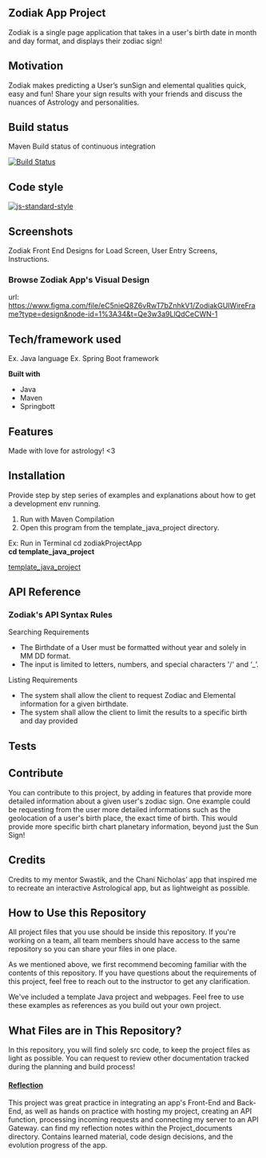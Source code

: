 
## Zodiak App Project
Zodiak is a single page application that takes in a user's birth date in month and day format, and displays their zodiac sign!

## Motivation
Zodiak makes predicting a User’s sunSign and elemental qualities quick, easy and fun! Share your sign results with your friends and discuss the nuances of Astrology and personalities.

## Build status
Maven
Build status of continuous integration

[![Build Status](https://travis-ci.org/akashnimare/foco.svg?branch=master)](https://travis-ci.org/akashnimare/foco)

## Code style

[![js-standard-style](https://img.shields.io/badge/code%20style-standard-brightgreen.svg?style=flat)](https://github.com/feross/standard)

## Screenshots

Zodiak Front End Designs for Load Screen, User Entry Screens, Instructions.
### Browse Zodiak App's Visual Design
url: https://www.figma.com/file/eC5nieQ8Z6vRwT7bZnhkV1/ZodiakGUIWireFrame?type=design&node-id=1%3A34&t=Qe3w3a9LlQdCeCWN-1

## Tech/framework used
Ex. Java language
Ex. Spring Boot framework

<b>Built with</b>
- Java
- Maven
- Springbott


## Features
Made with love for astrology! <3



## Installation
Provide step by step series of examples and explanations about how to get a development env running.

1. Run with Maven Compilation
2. Open this program from the template_java_project directory.

Ex:
Run in Terminal
cd zodiakProjectApp <br>
**cd template_java_project**

[template_java_project](https://github.com/gbauza3destinee/zodiakApp/blob/bccf1092c8549be63a1c1862f8cba23afccde0e6/template_java_project)

## API Reference

### Zodiak's API Syntax Rules

Searching Requirements
- The Birthdate of a User must be formatted without year and solely in MM DD format.
- The input is limited to letters, numbers, and special characters '/' and ‘_’.

Listing Requirements

- The system shall allow the client to request Zodiac and Elemental information for a given birthdate.
- The system shall allow the client to limit the results to a specific birth and day provided



## Tests




## Contribute

You can contribute to this project, by adding in features that provide more detailed information about a given user's zodiac sign. One example could be requesting from the user more detailed informations such as the geolocation of a user's birth place, the exact time of birth. This would provide more specific birth chart planetary information, beyond just the Sun Sign!


## Credits
Credits to my mentor Swastik, and the Chani Nicholas’ app that inspired me to recreate an interactive Astrological app, but as lightweight as possible.


## How to Use this Repository

All project files that you use should be inside this repository. If you're working on a team, all team members should have access to the same repository so you can share your files in one place.

As we mentioned above, we first recommend becoming familiar with the contents of this repository. If you have questions about the requirements of this project, feel free to reach out to the instructor to get any clarification.

We've included a template Java project and webpages. Feel free to use these examples as references as you build out your own project.


## What Files are in This Repository?

In this repository, you will find solely src code, to keep the project files as light as possible. You can request to review other documentation tracked during the planning and build process!


#### [Reflection](project_documents/reflection.md)

This project was great practice in integrating an app's Front-End and Back-End, as well as hands on practice with hosting my project, creating an API function, processing incoming requests and connecting my server to an API Gateway.
can find my reflection notes within the Project_documents directory. Contains learned material, code design decisions, and the evolution progress of the app. 
